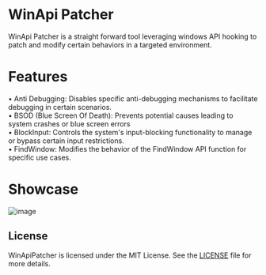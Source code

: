 # WinApi Patcher
WinApi Patcher is a straight forward tool leveraging windows API hooking to patch and modify certain behaviors in a targeted environment.

# Features
• Anti Debugging: Disables specific anti-debugging mechanisms to facilitate debugging in certain scenarios.<br />
• BSOD (Blue Screen Of Death): Prevents potential causes leading to system crashes or blue screen errors <br />
• BlockInput: Controls the system's input-blocking functionality to manage or bypass certain input restrictions.<br />
• FindWindow: Modifies the behavior of the FindWindow API function for specific use cases.<br />

# Showcase
![image](https://github.com/idkhidden/Memory-Patcher/assets/91305428/81cdf59a-a74e-4297-b62c-0b3b64655d21)

## License
WinApiPatcher is licensed under the MIT License. See the [LICENSE](LICENSE) file for more details.
